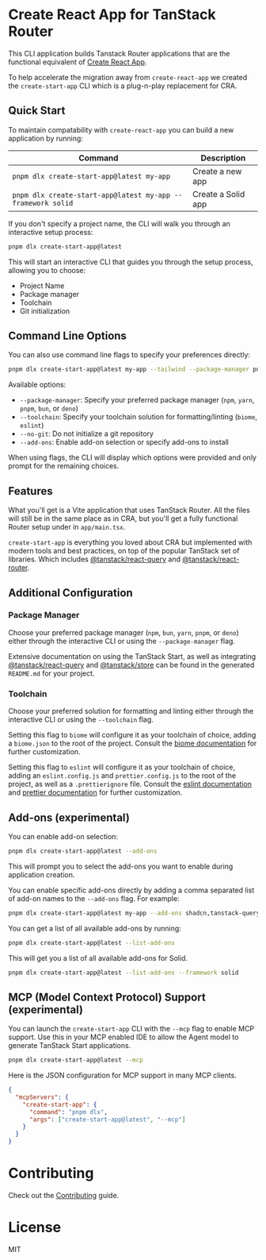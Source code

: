 # Create React App for TanStack Router

This CLI application builds Tanstack Router applications that are the functional equivalent of [Create React App](https://create-react-app.dev/).

To help accelerate the migration away from `create-react-app` we created the `create-start-app` CLI which is a plug-n-play replacement for CRA.

## Quick Start

To maintain compatability with `create-react-app` you can build a new application by running:

| Command                                                 | Description        |
| ------------------------------------------------------- | ------------------ |
| `pnpm dlx create-start-app@latest my-app`                   | Create a new app   |
| `pnpm dlx create-start-app@latest my-app --framework solid` | Create a Solid app |

If you don't specify a project name, the CLI will walk you through an interactive setup process:

```bash
pnpm dlx create-start-app@latest
```

This will start an interactive CLI that guides you through the setup process, allowing you to choose:

- Project Name
- Package manager
- Toolchain
- Git initialization

## Command Line Options

You can also use command line flags to specify your preferences directly:

```bash
pnpm dlx create-start-app@latest my-app --tailwind --package-manager pnpm
```

Available options:

- `--package-manager`: Specify your preferred package manager (`npm`, `yarn`, `pnpm`, `bun`, or `deno`)
- `--toolchain`: Specify your toolchain solution for formatting/linting (`biome`, `eslint`)
- `--no-git`: Do not initialize a git repository
- `--add-ons`: Enable add-on selection or specify add-ons to install

When using flags, the CLI will display which options were provided and only prompt for the remaining choices.

## Features

What you'll get is a Vite application that uses TanStack Router. All the files will still be in the same place as in CRA, but you'll get a fully functional Router setup under in `app/main.tsx`.

`create-start-app` is everything you loved about CRA but implemented with modern tools and best practices, on top of the popular TanStack set of libraries. Which includes [@tanstack/react-query](https://tanstack.com/query/latest) and [@tanstack/react-router](https://tanstack.com/router/latest).

## Additional Configuration

### Package Manager

Choose your preferred package manager (`npm`, `bun`, `yarn`, `pnpm`, or `deno`) either through the interactive CLI or using the `--package-manager` flag.

Extensive documentation on using the TanStack Start, as well as integrating [@tanstack/react-query](https://tanstack.com/query/latest) and [@tanstack/store](https://tanstack.com/store/latest) can be found in the generated `README.md` for your project.

### Toolchain

Choose your preferred solution for formatting and linting either through the interactive CLI or using the `--toolchain` flag.

Setting this flag to `biome` will configure it as your toolchain of choice, adding a `biome.json` to the root of the project. Consult the [biome documentation](https://biomejs.dev/guides/getting-started/) for further customization.

Setting this flag to `eslint` will configure it as your toolchain of choice, adding an `eslint.config.js` and `prettier.config.js` to the root of the project, as well as a `.prettierignore` file. Consult the [eslint documentation](https://eslint.org/docs/latest/) and [prettier documentation](https://prettier.io/docs/) for further customization.

## Add-ons (experimental)

You can enable add-on selection:

```bash
pnpm dlx create-start-app@latest --add-ons
```

This will prompt you to select the add-ons you want to enable during application creation.

You can enable specific add-ons directly by adding a comma separated list of add-on names to the `--add-ons` flag. For example:

```bash
pnpm dlx create-start-app@latest my-app --add-ons shadcn,tanstack-query
```

You can get a list of all available add-ons by running:

```bash
pnpm dlx create-start-app@latest --list-add-ons
```

This will get you a list of all available add-ons for Solid.

```bash
pnpm dlx create-start-app@latest --list-add-ons --framework solid
```

## MCP (Model Context Protocol) Support (experimental)

You can launch the `create-start-app` CLI with the `--mcp` flag to enable MCP support. Use this in your MCP enabled IDE to allow the Agent model to generate TanStack Start applications.

```bash
pnpm dlx create-start-app@latest --mcp
```

Here is the JSON configuration for MCP support in many MCP clients.

```json
{
  "mcpServers": {
    "create-start-app": {
      "command": "pnpm dlx",
      "args": ["create-start-app@latest", "--mcp"]
    }
  }
}
```

# Contributing

Check out the [Contributing](CONTRIBUTING.md) guide.

# License

MIT
